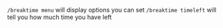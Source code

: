 `/breaktime menu` will display options you can set
`/breaktime timeleft` will tell you how much time you have left